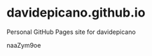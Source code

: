# davidepicano.github.io
Personal GitHub Pages site for davidepicano



















































naaZym9oe
